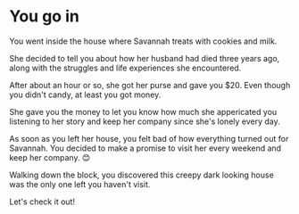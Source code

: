 # You go in
You went inside the house where Savannah treats with cookies and milk.

She decided to tell you about how her husband had died three years ago, along with the struggles and life experiences she encountered.

After about an hour or so, she got her purse and gave you $20. Even though you didn't candy, at least you got money.

She gave you the money to let you know how much she appericated you listening to her story and keep her company since she's lonely every day.

As soon as you left her house, you felt bad of how everything turned out for Savannah. You decided to make a promise to visit her every weekend
and keep her company. 😊

Walking down the block, you discovered this creepy dark looking house was the only one left you haven't visit.  

Let's check it out!